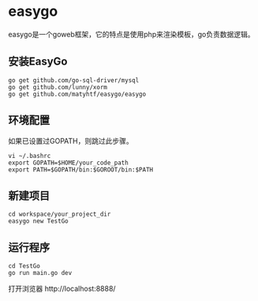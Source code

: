 easygo
======

easygo是一个goweb框架，它的特点是使用php来渲染模板，go负责数据逻辑。

安装EasyGo
-----
```
go get github.com/go-sql-driver/mysql 
go get github.com/lunny/xorm
go get github.com/matyhtf/easygo/easygo
```

环境配置
-----
如果已设置过GOPATH，则跳过此步骤。
```
vi ~/.bashrc
export GOPATH=$HOME/your_code_path
export PATH=$GOPATH/bin:$GOROOT/bin:$PATH
```

新建项目
-----
```
cd workspace/your_project_dir
easygo new TestGo
```

运行程序
-----
```
cd TestGo
go run main.go dev
```

打开浏览器 http://localhost:8888/


